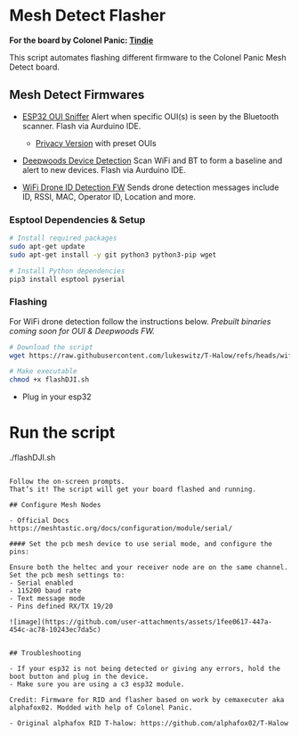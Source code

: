 # Mesh Detect Flasher

**For the board by Colonel Panic:
[Tindie](https://www.tindie.com/products/colonel_panic/mesh-detect-2/)**

This script automates flashing different firmware to the Colonel Panic Mesh Detect board.

## Mesh Detect Firmwares

- [ESP32 OUI Sniffer](https://github.com/colonelpanichacks/esp32-oui-sniffer/tree/Xiao-esp32-c3-serial)
Alert when specific OUI(s) is seen by the Bluetooth scanner. Flash via Aurduino IDE. 
  - [Privacy Version](https://github.com/lukeswitz/esp32-oui-sniffer/blob/Xiao-esp32-c3-serial/meshdetect%20_privacy.ino) with preset OUIs

- [Deepwoods Device Detection](https://github.com/lukeswitz/deepwoods_device_detection/blob/Xiao-esp-32-c3/esp32c3_device_fingerprint.ino)
Scan WiFi and BT to form a baseline and alert to new devices. Flash via Aurduino IDE. 

- [WiFi Drone ID Detection FW](https://github.com/lukeswitz/T-Halow/tree/wifi_rid_mesh/firmware/firmware_Xiao_c3_Mesh_RID_Scanner_WiFi)
Sends drone detection messages include ID, RSSI, MAC, Operator ID, Location and more.


### Esptool Dependencies & Setup

```bash
# Install required packages
sudo apt-get update
sudo apt-get install -y git python3 python3-pip wget

# Install Python dependencies
pip3 install esptool pyserial
```

### Flashing 

For WiFi drone detection follow the instructions below. *Prebuilt binaries coming soon for OUI & Deepwoods FW.* 

```bash
# Download the script
wget https://raw.githubusercontent.com/lukeswitz/T-Halow/refs/heads/wifi_rid_mesh/firmware/firmware_Xiao_c3_Mesh_RID_Scanner_WiFi/flashDJI.sh

# Make executable
chmod +x flashDJI.sh
```
- Plug in your esp32

# Run the script
./flashDJI.sh
   ```
 
Follow the on-screen prompts. 
That’s it! The script will get your board flashed and running. 

## Configure Mesh Nodes

- Official Docs https://meshtastic.org/docs/configuration/module/serial/

#### Set the pcb mesh device to use serial mode, and configure the pins:

Ensure both the heltec and your receiver node are on the same channel. Set the pcb mesh settings to:
  - Serial enabled
  - 115200 baud rate
  - Text message mode
  - Pins defined RX/TX 19/20

![image](https://github.com/user-attachments/assets/1fee0617-447a-454c-ac78-10243ec7da5c)


## Troubleshooting

- If your esp32 is not being detected or giving any errors, hold the boot button and plug in the device.
- Make sure you are using a c3 esp32 module. 

Credit: Firmware for RID and flasher based on work by cemaxecuter aka alphafox02. Modded with help of Colonel Panic. 

- Original alphafox RID T-halow: https://github.com/alphafox02/T-Halow

